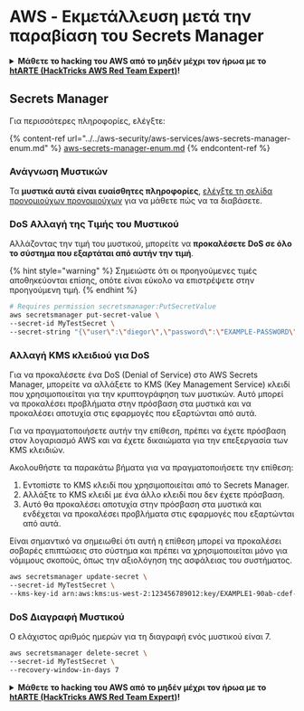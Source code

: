 # AWS - Εκμετάλλευση μετά την παραβίαση του Secrets Manager

<details>

<summary><strong>Μάθετε το hacking του AWS από το μηδέν μέχρι τον ήρωα με το</strong> <a href="https://training.hacktricks.xyz/courses/arte"><strong>htARTE (HackTricks AWS Red Team Expert)</strong></a><strong>!</strong></summary>

Άλλοι τρόποι για να υποστηρίξετε το HackTricks:

* Εάν θέλετε να δείτε την **εταιρεία σας να διαφημίζεται στο HackTricks** ή να **κατεβάσετε το HackTricks σε μορφή PDF**, ελέγξτε τα [**ΣΧΕΔΙΑ ΣΥΝΔΡΟΜΗΣ**](https://github.com/sponsors/carlospolop)!
* Αποκτήστε το [**επίσημο PEASS & HackTricks swag**](https://peass.creator-spring.com)
* Ανακαλύψτε [**την Οικογένεια PEASS**](https://opensea.io/collection/the-peass-family), τη συλλογή μας από αποκλειστικά [**NFTs**](https://opensea.io/collection/the-peass-family)
* **Εγγραφείτε στην** 💬 [**ομάδα Discord**](https://discord.gg/hRep4RUj7f) ή στην [**ομάδα telegram**](https://t.me/peass) ή **ακολουθήστε** μας στο **Twitter** 🐦 [**@hacktricks_live**](https://twitter.com/hacktricks_live)**.**
* **Μοιραστείτε τα κόλπα σας για το hacking υποβάλλοντας PRs στα** [**HackTricks**](https://github.com/carlospolop/hacktricks) και [**HackTricks Cloud**](https://github.com/carlospolop/hacktricks-cloud) αποθετήρια του github.

</details>

## Secrets Manager

Για περισσότερες πληροφορίες, ελέγξτε:

{% content-ref url="../../aws-security/aws-services/aws-secrets-manager-enum.md" %}
[aws-secrets-manager-enum.md](../../aws-security/aws-services/aws-secrets-manager-enum.md)
{% endcontent-ref %}

### Ανάγνωση Μυστικών

Τα **μυστικά αυτά είναι ευαίσθητες πληροφορίες**, [ελέγξτε τη σελίδα προνομιούχων προνομιούχων](../../aws-security/aws-privilege-escalation/aws-secrets-manager-privesc.md) για να μάθετε πώς να τα διαβάσετε.

### DoS Αλλαγή της Τιμής του Μυστικού

Αλλάζοντας την τιμή του μυστικού, μπορείτε να **προκαλέσετε DoS σε όλο το σύστημα που εξαρτάται από αυτήν την τιμή**.

{% hint style="warning" %}
Σημειώστε ότι οι προηγούμενες τιμές αποθηκεύονται επίσης, οπότε είναι εύκολο να επιστρέψετε στην προηγούμενη τιμή.
{% endhint %}
```bash
# Requires permission secretsmanager:PutSecretValue
aws secretsmanager put-secret-value \
--secret-id MyTestSecret \
--secret-string "{\"user\":\"diegor\",\"password\":\"EXAMPLE-PASSWORD\"}"
```
### Αλλαγή KMS κλειδιού για DoS

Για να προκαλέσετε ένα DoS (Denial of Service) στο AWS Secrets Manager, μπορείτε να αλλάξετε το KMS (Key Management Service) κλειδί που χρησιμοποιείται για την κρυπτογράφηση των μυστικών. Αυτό μπορεί να προκαλέσει προβλήματα στην πρόσβαση στα μυστικά και να προκαλέσει αποτυχία στις εφαρμογές που εξαρτώνται από αυτά.

Για να πραγματοποιήσετε αυτήν την επίθεση, πρέπει να έχετε πρόσβαση στον λογαριασμό AWS και να έχετε δικαιώματα για την επεξεργασία των KMS κλειδιών.

Ακολουθήστε τα παρακάτω βήματα για να πραγματοποιήσετε την επίθεση:

1. Εντοπίστε το KMS κλειδί που χρησιμοποιείται από το Secrets Manager.
2. Αλλάξτε το KMS κλειδί με ένα άλλο κλειδί που δεν έχετε πρόσβαση.
3. Αυτό θα προκαλέσει αποτυχία στην πρόσβαση στα μυστικά και ενδέχεται να προκαλέσει προβλήματα στις εφαρμογές που εξαρτώνται από αυτά.

Είναι σημαντικό να σημειωθεί ότι αυτή η επίθεση μπορεί να προκαλέσει σοβαρές επιπτώσεις στο σύστημα και πρέπει να χρησιμοποιείται μόνο για νόμιμους σκοπούς, όπως την αξιολόγηση της ασφάλειας του συστήματος.
```bash
aws secretsmanager update-secret \
--secret-id MyTestSecret \
--kms-key-id arn:aws:kms:us-west-2:123456789012:key/EXAMPLE1-90ab-cdef-fedc-ba987EXAMPLE
```
### DoS Διαγραφή Μυστικού

Ο ελάχιστος αριθμός ημερών για τη διαγραφή ενός μυστικού είναι 7.
```bash
aws secretsmanager delete-secret \
--secret-id MyTestSecret \
--recovery-window-in-days 7
```
<details>

<summary><strong>Μάθετε το hacking του AWS από το μηδέν μέχρι τον ήρωα με το</strong> <a href="https://training.hacktricks.xyz/courses/arte"><strong>htARTE (HackTricks AWS Red Team Expert)</strong></a><strong>!</strong></summary>

Άλλοι τρόποι για να υποστηρίξετε το HackTricks:

* Εάν θέλετε να δείτε την **εταιρεία σας να διαφημίζεται στο HackTricks** ή να **κατεβάσετε το HackTricks σε μορφή PDF** ελέγξτε τα [**ΣΧΕΔΙΑ ΣΥΝΔΡΟΜΗΣ**](https://github.com/sponsors/carlospolop)!
* Αποκτήστε το [**επίσημο PEASS & HackTricks swag**](https://peass.creator-spring.com)
* Ανακαλύψτε [**την Οικογένεια PEASS**](https://opensea.io/collection/the-peass-family), τη συλλογή μας από αποκλειστικά [**NFTs**](https://opensea.io/collection/the-peass-family)
* **Εγγραφείτε στη** 💬 [**ομάδα Discord**](https://discord.gg/hRep4RUj7f) ή στη [**ομάδα telegram**](https://t.me/peass) ή **ακολουθήστε** μας στο **Twitter** 🐦 [**@hacktricks_live**](https://twitter.com/hacktricks_live)**.**
* **Μοιραστείτε τα κόλπα σας για το hacking υποβάλλοντας PRs στα** [**HackTricks**](https://github.com/carlospolop/hacktricks) και [**HackTricks Cloud**](https://github.com/carlospolop/hacktricks-cloud) αποθετήρια του github.

</details>
